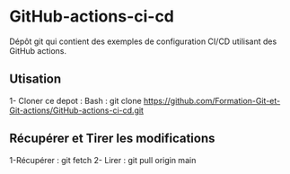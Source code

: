 # GitHub-actions-ci-cd
Dépôt git qui contient des exemples de configuration CI/CD utilisant des GitHub actions.

## Utisation
 1- Cloner ce depot :
 Bash : git clone https://github.com/Formation-Git-et-Git-actions/GitHub-actions-ci-cd.git

## Récupérer et Tirer les modifications 
1-Récupérer : git fetch 
2- Lirer : git pull origin main 

